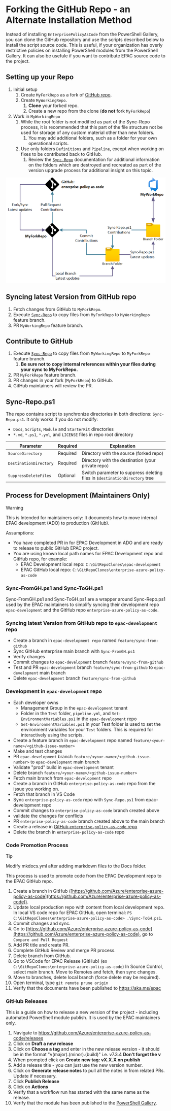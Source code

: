 # Forking the GitHub Repo - an Alternate Installation Method

Instead of installing `EnterprisePolicyAsCode` from the PowerShell Gallery, you can clone the GitHub repository and use the scripts described below to install the script source code. This is useful, if your organization has overly restrictive policies on installing PowerShell modules from the PowerShell Gallery. It can also be usefule if you want to contribute EPAC source code to the project.

## Setting up your Repo

1. Initial setup
      1. Create `MyForkRepo` as a fork of [GitHub repo](https://github.com/Azure/enterprise-azure-policy-as-code).
      1. Create `MyWorkingRepo`.
            1. **Clone** your forked repo.
            1. Create a new repo from the clone (**do not** fork `MyForkRepo`)
1. Work in `MyWorkingRepo`
      1. While the root folder is not modified as part of the Sync-Repo process, it is recommended that this part of the file structure not be used for storage of any custom material other than new folders.
          1. You may add additional folders, such as a folder for your own operational scripts.
      1. Use only folders `Definitions` and `Pipeline`, except when working on fixes to be contributed back to GitHub.
          1. Review the [`Sync-Repo`](#sync-repops1) documentation for additional information on the folders which are destroyed and recreated as part of the version upgrade process for additional insight on this topic.

![image](Images/Sync-Repo.png)

## Syncing latest Version from GitHub repo

1. Fetch changes from GitHub to `MyForkRepo`.
2. Execute [`Sync-Repo`](#sync-repops1) to copy files from `MyForkRepo` to `MyWorkingRepo` feature branch.
3. PR `MyWorkingRepo` feature branch.

## Contribute to GitHub

1. Execute [`Sync-Repo`](#sync-repops1) to copy files from `MyWorkingRepo` to `MyForkRepo` feature branch.
    1. **Be sure not to copy internal references within your files during your sync to MyForkRepo.**
2. PR `MyForkRepo` feature branch.
3. PR changes in your fork (`MyForkRepo`) to GitHub.
4. GitHub maintainers will review the PR.

## Sync-Repo.ps1

The repo contains script to synchronize directories in both directions: `Sync-Repo.ps1`. It only works if you do not modify:

* `Docs`, `Scripts`, `Module` and `StarterKit` directories
* `*.md`, `*.ps1`, `*.yml`, and `LICENSE` files in repo root directory

|Parameter | Required | Explanation |
|----------|----------|-------------|
| `SourceDirectory` | Required | Directory with the source (forked repo) |
| `DestinationDirectory` | Required | Directory with the destination (your private repo) |
| `SuppressDeleteFiles` | Optional | Switch parameter to suppress deleting files in `$destinationDirectory` tree |

## Process for Development (Maintainers Only)

> [!WARNING]
> This is Intended for maintainers only: It documents how to move internal EPAC development (ADO) to production (GitHub).

Assumptions:

- You have completed PR in for EPAC Development in ADO and are ready to release to public GitHub EPAC project.
- You are using known local path names for EPAC Development repo and GitHub repo, for example:
  - EPAC Development local repo: `C:\GitRepoClones\epac-development`
  - EPAC GitHub local repo: `C:\GitRepoClones\enterprise-azure-policy-as-code`

### Sync-FromGH.ps1 and Sync-ToGH.ps1

Sync-FromGH.ps1 and Sync-ToGH.ps1 are a wrapper around Sync-Repo.ps1 used by the EPAC maintainers to simplify syncing their development repo `epac-development` and the GitHub repo `enterprise-azure-policy-as-code`.

### Syncing latest Version from GitHub repo to `epac-development` repo

* Create a branch in `epac-development repo` named `feature/sync-from-github`
* Sync GitHub enterprise main branch with `Sync-FromGH.ps1`
* Verify changes
* Commit changes to `epac-development` branch `feature/sync-from-github`
* Test and PR `epac-development` branch `feature/sync-from-github` to `epac-development` main branch
* Delete `epac-development` branch `feature/sync-from-github`

### Development in `epac-development` repo

* Each developer owns
  * Management Group in the `epac-development` tenant
  * Folder in the `Test` folder, `pipeline.yml`, and `Set-EnvironmentVariables.ps1` in the `epac-development` repo
  * `Set-EnvironmentVariables.ps1` in your Test folder is used to set the environment variables for your `Test` folders. This is required for interactively using the scripts.
* Create a feature branch in `epac-development` repo named `feature/<your-name>/<github-issue-number>`
* Make and test changes
* PR `epac-development` branch `feature/<your-name>/<github-issue-number>` to `epac-development` main branch
* Validate "prod" build in `epac-development` tenant
* Delete branch `feature/<your-name>/<github-issue-number>`
* Fetch main branch from `epac-development` repo
* Create a branch in GitHub `enterprise-policy-as-code` repo from the issue you working on.
* Fetch that branch in VS Code
* Sync `enterprise-policy-as-code` repo with `Sync-Repo.ps1` from epac-development repo
* Commit changes to `enterprise-policy-as-code` branch created above
* validate the changes for conflicts
* PR `enterprise-policy-as-code` branch created above to the main branch
* Create a release in [GitHub `enterprise-policy-as-code` repo](#)
* Delete the branch in `enterprise-policy-as-code` repo

### Code Promotion Process

> [!TIP]
> Modify mkdocs.yml after adding markdown files to the Docs folder.

This process is used to promote code from the EPAC Development repo to the EPAC GitHub repo.

1. Create a branch in GitHub ([https://github.com/Azure/enterprise-azure-policy-as-code](https://github.com/Azure/enterprise-azure-policy-as-code)).
2. Update local production repo with content from local development repo. In local VS code repo for EPAC GitHub, open terminal:
   `PS C:\GitRepoClones\enterprise-azure-policy-as-code> .\Sync-ToGH.ps1`.
3. Commit changes and sync.
4. Go to [https://github.com/Azure/enterprise-azure-policy-as-code](https://github.com/Azure/enterprise-azure-policy-as-code), go to `Compare and Pull Request`
5. Add PR title and create PR.
6. Complete GitHub Review and merge PR process.
7. Delete branch from GitHub.
8. Go to VSCode for EPAC Release (GitHub) (ex `C:\GitRepoClones\enterprise-azure-policy-as-code`) In Source Control, select main branch. Move to Remotes and fetch, then sync changes.
9. Move to branches, delete local branch (force delete may be required).
10. Open terminal, type `git remote prune origin`
11. Verify that the documents have been published to https://aka.ms/epac

### GitHub Releases

This is a guide on how to release a new version of the project - including automated PowerShell module publish. It is used by the EPAC maintainers only.

1. Navigate to https://github.com/Azure/enterprise-azure-policy-as-code/releases
2. Click on **Draft a new release**
3. Click on **Choose a tag** and enter in the new release version - it should be in the format "v(major).(minor).(build)" i.e. v7.3.4 **Don't forget the v**
4. When prompted click on **Create new tag: vX.X.X on publish**
5. Add a release title - you can just use the new version number.
6. Click on **Generate release notes** to pull all the notes in from related PRs. Update if necessary.
7. Click **Publish Release**
8. Click on **Actions**
9. Verify that a workflow run has started with the same name as the release.
12. Verify that the module has been published to the [PowerShell Gallery](https://www.powershellgallery.com/packages/EnterprisePolicyAsCode).
